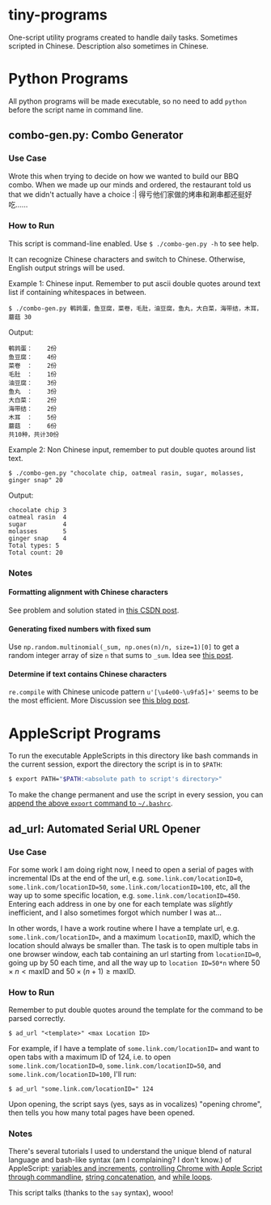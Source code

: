 # tiny-programs
One-script utility programs created to handle daily tasks. Sometimes scripted in Chinese. Description also sometimes in Chinese. 

# Python Programs

All python programs will be made executable, so no need to add ```python``` before the script name in command line. 

## combo-gen.py: Combo Generator

### Use Case

Wrote this when trying to decide on how we wanted to build our BBQ combo. When we made up our minds and ordered, the restaurant told us that we didn't actually have a choice :| 得亏他们家做的烤串和涮串都还挺好吃……

### How to Run
This script is command-line enabled. Use ```$ ./combo-gen.py -h``` to see help.

It can recognize Chinese characters and switch to Chinese. Otherwise, English output strings will be used.

Example 1: Chinese input. Remember to put ascii double quotes around text list if containing whitespaces in between.
```
$ ./combo-gen.py 鹌鹑蛋，鱼豆腐，菜卷，毛肚，油豆腐，鱼丸，大白菜，海带结，木耳，蘑菇 30
```
Output:
```
鹌鹑蛋：    2份
鱼豆腐：    4份
菜卷　：    2份
毛肚　：    1份
油豆腐：    3份
鱼丸　：    3份
大白菜：    2份
海带结：    2份
木耳　：    5份
蘑菇　：    6份
共10种，共计30份
```

Example 2: Non Chinese input, remember to put double quotes around list text.
```
$ ./combo-gen.py "chocolate chip, oatmeal rasin, sugar, molasses, ginger snap" 20
```
Output:
```
chocolate chip 3         
oatmeal rasin  4         
sugar          4         
molasses       5         
ginger snap    4         
Total types: 5
Total count: 20
```

### Notes
#### Formatting alignment with Chinese characters
See problem and solution stated in [this CSDN post](https://blog.csdn.net/weixin_42280517/article/details/80814677).

#### Generating fixed numbers with fixed sum
Use ```np.random.multinomial(_sum, np.ones(n)/n, size=1)[0]``` to get a random integer array of size ```n``` that sums to ```_sum```. Idea see [this post](http://sunny.today/generate-random-integers-with-fixed-sum/). 

#### Determine if text contains Chinese characters
```re.compile``` with Chinese unicode pattern ```u'[\u4e00-\u9fa5]+'``` seems to be the most efficient. More Discussion see [this blog post](https://blog.csdn.net/wds2006sdo/article/details/52801533).



# AppleScript Programs

To run the executable AppleScripts in this directory like bash commands in the current session, export the directory the script is in to ```$PATH```: 

```bash
$ export PATH="$PATH:<absolute path to script's directory>"
```

To make the change permanent and use the script in every session, you can [append the above ```export``` command to ```~/.bashrc```](https://stackoverflow.com/a/19662865/6716783).

## ad_url: Automated Serial URL Opener

### Use Case

For some work I am doing right now, I need to open a serial of pages with incremental IDs at the end of the url, e.g. ```some.link.com/locationID=0```,  ```some.link.com/locationID=50```,  ```some.link.com/locationID=100```, etc, all the way up to some specific location, e.g.  ```some.link.com/locationID=450```. Entering each address in one by one for each template was *slightly* inefficient, and I also sometimes forgot which number I was at...

In other words, I have a work routine where I have a template url, e.g. ```some.link.com/locationID=```, and a maximum ```locationID```, $\text{maxID}$, which the location should always be smaller than. The task is to open multiple tabs in one browser window, each tab containing an url starting from ```locationID=0```, going up by 50 each time, and all the way up to ```location ID=50*n``` where $50 \times n<\text{maxID}$ and $50 \times (n+1)\geq\text{maxID}$.

### How to Run

Remember to put double quotes around the template for the command to be parsed correctly. 

```
$ ad_url "<template>" <max Location ID>
```

For example, if I have a template of ```some.link.com/locationID=``` and want to open tabs with a maximum ID of 124, i.e. to open ```some.link.com/locationID=0```,  ```some.link.com/locationID=50```, and ```some.link.com/locationID=100```, I'll run:

```
$ ad_url "some.link.com/locationID=" 124
```

Upon opening, the script says (yes, says as in vocalizes) "opening chrome", then tells you how many total pages have been opened. 

### Notes

There's several tutorials I used to understand the unique blend of natural language and bash-like syntax (am I complaining? I don't know.) of AppleScript: [variables and increments](https://developer.apple.com/library/archive/documentation/AppleScript/Conceptual/AppleScriptLangGuide/conceptual/ASLR_variables.html#//apple_ref/doc/uid/TP40000983-CH223-SW10), [controlling Chrome with Apple Script through commandline](https://apple.stackexchange.com/questions/306627/how-can-i-open-multiple-urls-in-a-new-chrome-window-from-the-terminal), [string concatenation](https://alvinalexander.com/blog/post/mac-os-x/applescript-concatenate-strings/), and [while loops](https://alvinalexander.com/apple/applescript-for-loop-while-loop-examples/).  

This script talks (thanks to the ```say``` syntax), wooo! 

